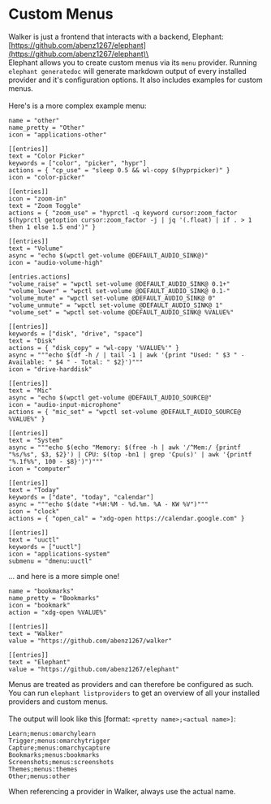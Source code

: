 # Custom Menus

Walker is just a frontend that interacts with a backend, Elephant: [https://github.com/abenz1267/elephant](https://github.com/abenz1267/elephant)\
\
Elephant allows you to create custom menus via its `menu` provider. Running `elephant generatedoc` will generate markdown output of every installed provider and it's configuration options. It also includes examples for custom menus.\
\
Here's is a more complex example menu:

```
name = "other"
name_pretty = "Other"
icon = "applications-other"

[[entries]]
text = "Color Picker"
keywords = ["color", "picker", "hypr"]
actions = { "cp_use" = "sleep 0.5 && wl-copy $(hyprpicker)" }
icon = "color-picker"

[[entries]]
icon = "zoom-in"
text = "Zoom Toggle"
actions = { "zoom_use" = "hyprctl -q keyword cursor:zoom_factor $(hyprctl getoption cursor:zoom_factor -j | jq '(.float) | if . > 1 then 1 else 1.5 end')" }

[[entries]]
text = "Volume"
async = "echo $(wpctl get-volume @DEFAULT_AUDIO_SINK@)"
icon = "audio-volume-high"

[entries.actions]
"volume_raise" = "wpctl set-volume @DEFAULT_AUDIO_SINK@ 0.1+"
"volume_lower" = "wpctl set-volume @DEFAULT_AUDIO_SINK@ 0.1-"
"volume_mute" = "wpctl set-volume @DEFAULT_AUDIO_SINK@ 0"
"volume_unmute" = "wpctl set-volume @DEFAULT_AUDIO_SINK@ 1"
"volume_set" = "wpctl set-volume @DEFAULT_AUDIO_SINK@ %VALUE%"

[[entries]]
keywords = ["disk", "drive", "space"]
text = "Disk"
actions = { "disk_copy" = "wl-copy '%VALUE%'" }
async = """echo $(df -h / | tail -1 | awk '{print "Used: " $3 " - Available: " $4 " - Total: " $2}')"""
icon = "drive-harddisk"

[[entries]]
text = "Mic"
async = "echo $(wpctl get-volume @DEFAULT_AUDIO_SOURCE@"
icon = "audio-input-microphone"
actions = { "mic_set" = "wpctl set-volume @DEFAULT_AUDIO_SOURCE@ %VALUE%" }

[[entries]]
text = "System"
async = """echo $(echo "Memory: $(free -h | awk '/^Mem:/ {printf "%s/%s", $3, $2}') | CPU: $(top -bn1 | grep 'Cpu(s)' | awk '{printf "%.1f%%", 100 - $8}')")"""
icon = "computer"

[[entries]]
text = "Today"
keywords = ["date", "today", "calendar"]
async = """echo $(date "+%H:%M - %d.%m. %A - KW %V")"""
icon = "clock"
actions = { "open_cal" = "xdg-open https://calendar.google.com" }

[[entries]]
text = "uuctl"
keywords = ["uuctl"]
icon = "applications-system"
submenu = "dmenu:uuctl"

```

... and here is a more simple one!

```
name = "bookmarks"
name_pretty = "Bookmarks"
icon = "bookmark"
action = "xdg-open %VALUE%"

[[entries]]
text = "Walker"
value = "https://github.com/abenz1267/walker"

[[entries]]
text = "Elephant"
value = "https://github.com/abenz1267/elephant"
```

Menus are treated as providers and can therefore be configured as such. You can run `elephant listproviders` to get an overview of all your installed providers and custom menus.\
\
The output will look like this \[format: `<pretty name>;<actual name>]`:

```
Learn;menus:omarchylearn
Trigger;menus:omarchytrigger
Capture;menus:omarchycapture
Bookmarks;menus:bookmarks
Screenshots;menus:screenshots
Themes;menus:themes
Other;menus:other
```

When referencing a provider in Walker, always use the actual name.
